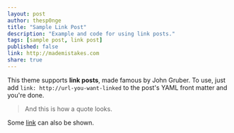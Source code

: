 ```yaml
---
layout: post
author: thesp0nge
title: "Sample Link Post"
description: "Example and code for using link posts."
tags: [sample post, link post]
published: false
link: http://mademistakes.com  
share: true
---
```


This theme supports **link posts**, made famous by John Gruber. To use, just add `link: http://url-you-want-linked` to the post's YAML front matter and you're done.

> And this is how a quote looks.

Some [link](http://www.mademistakes.com) can also be shown.
